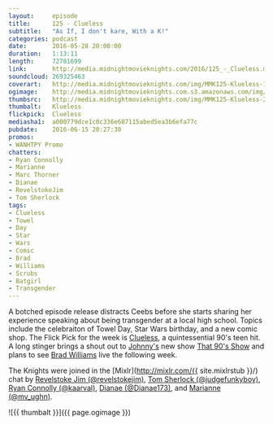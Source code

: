 ```yaml
---
layout:     episode
title:      125 - Clueless
subtitle:   "As If, I don't kare, With a K!"
categories: podcast
date:       2016-05-28 20:00:00
duration:   1:13:11
length:     72781699
link:       http://media.midnightmovieknights.com/2016/125_-_Clueless.m4a
soundcloud: 269325463
coverart:   http://media.midnightmovieknights.com/img/MMK125-Klueless-1400x1400.png
ogimage:    http://media.midnightmovieknights.com.s3.amazonaws.com/img/MMK125-Klueless-750x750.png
thumbsrc:   http://media.midnightmovieknights.com/img/MMK125-Klueless-200x200.png
thumbalt:   Klueless
flickpick:  Clueless
mediasha1:  a000779dce1c0c336e687115abed5ea3b6efa77c
pubdate:    2016-06-15 20:27:30
promos:
- WANHTPY Promo
chatters:
- Ryan Connolly
- Marianne
- Marc Thorner
- Dianae
- RevelstokeJim
- Tom Sherlock
tags:
- Clueless
- Towel
- Day
- Star
- Wars
- Comic
- Brad
- Williams
- Scrubs
- Batgirl
- Transgender
---
```

A botched episode release distracts Ceebs before she starts sharing her experience speaking about being transgender at a local high school. Topics include the celebraiton of Towel Day, Star Wars birthday, and a new comic shop. The Flick Pick for the week is [Clueless](http://www.imdb.com/title/tt0112697/), a quintessential 90's teen hit. A long stinger brings a shout out to [Johnny's](https://twitter.com/NotThatJohnny) new show [That 90's Show](http://availableinadhd.com/that90sshow/) and plans to see [Brad Williams](https://twitter.com/funnybrad) live the following week.

The Knights were joined in the [Mixlr](http://mixlr.com/{{ site.mixlrstub }}/) chat by [Revelstoke Jim (@revelstokejim)](https://twitter.com/revelstokejim), [Tom Sherlock (@judgefunkyboy)](https://twitter.com/judgefunkyboy), [Ryan Connolly (@kaarval)](https://twitter.com/kaarval), [Dianae (@Dianae173)](https://twitter.com/Dianae173), and [Marianne (@mv_ughn)](https://twitter.com/mv_ughn).

![{{ thumbalt }}]({{ page.ogimage }})